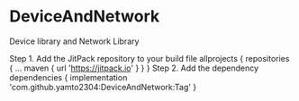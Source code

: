 # DeviceAndNetwork
Device library and Network Library

Step 1. Add the JitPack repository to your build file
      allprojects {
          repositories {
            ...
            maven { url 'https://jitpack.io' }
          }
        }
Step 2. Add the dependency
      dependencies {
	        implementation 'com.github.yamto2304:DeviceAndNetwork:Tag'
	    }
